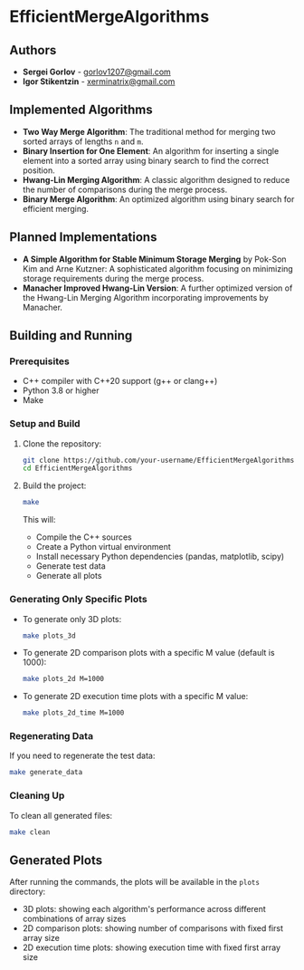 # EfficientMergeAlgorithms

## Authors

- **Sergei Gorlov** - [gorlov1207@gmail.com](mailto:gorlov1207@gmail.com)
- **Igor Stikentzin** - [xerminatrix@gmail.com](mailto:xerminatrix@gmail.com)

## Implemented Algorithms

- **Two Way Merge Algorithm**: The traditional method for merging two sorted arrays of lengths `n` and `m`.
- **Binary Insertion for One Element**: An algorithm for inserting a single element into a sorted array using binary search to find the correct position.
- **Hwang-Lin Merging Algorithm**: A classic algorithm designed to reduce the number of comparisons during the merge process.
- **Binary Merge Algorithm**: An optimized algorithm using binary search for efficient merging.

## Planned Implementations

- **A Simple Algorithm for Stable Minimum Storage Merging** by Pok-Son Kim and Arne Kutzner: A sophisticated algorithm focusing on minimizing storage requirements during the merge process.
- **Manacher Improved Hwang-Lin Version**: A further optimized version of the Hwang-Lin Merging Algorithm incorporating improvements by Manacher.

## Building and Running

### Prerequisites

- C++ compiler with C++20 support (g++ or clang++)
- Python 3.8 or higher
- Make

### Setup and Build

1. Clone the repository:
   ```bash
   git clone https://github.com/your-username/EfficientMergeAlgorithms.git
   cd EfficientMergeAlgorithms
   ```

2. Build the project:
   ```bash
   make
   ```
   This will:
   - Compile the C++ sources
   - Create a Python virtual environment
   - Install necessary Python dependencies (pandas, matplotlib, scipy)
   - Generate test data
   - Generate all plots

### Generating Only Specific Plots

- To generate only 3D plots:
   ```bash
   make plots_3d
   ```

- To generate 2D comparison plots with a specific M value (default is 1000):
   ```bash
   make plots_2d M=1000
   ```

- To generate 2D execution time plots with a specific M value:
   ```bash
   make plots_2d_time M=1000
   ```

### Regenerating Data

If you need to regenerate the test data:
```bash
make generate_data
```

### Cleaning Up

To clean all generated files:
```bash
make clean
```

## Generated Plots

After running the commands, the plots will be available in the `plots` directory:
- 3D plots: showing each algorithm's performance across different combinations of array sizes
- 2D comparison plots: showing number of comparisons with fixed first array size
- 2D execution time plots: showing execution time with fixed first array size
